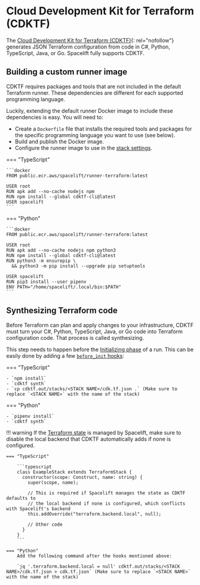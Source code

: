 # Cloud Development Kit for Terraform (CDKTF)

The [Cloud Development Kit for Terraform (CDKTF)](https://www.terraform.io/cdktf){: rel="nofollow"} generates JSON Terraform configuration from code in C#, Python, TypeScript, Java, or Go. Spacelift fully supports CDKTF.

## Building a custom runner image

CDKTF requires packages and tools that are not included in the default Terraform runner. These dependencies are different for each supported programming language.

Luckily, extending the default runner Docker image to include these dependencies is easy. You will need to:

- Create a `Dockerfile` file that installs the required tools and packages for the specific programming language you want to use (see below).
- Build and publish the Docker image.
- Configure the runner image to use in the [stack settings](../../concepts/stack/stack-settings.md#runner-image).

=== "TypeScript"

    ```docker
    FROM public.ecr.aws/spacelift/runner-terraform:latest

    USER root
    RUN apk add --no-cache nodejs npm
    RUN npm install --global cdktf-cli@latest
    USER spacelift
    ```

=== "Python"

    ```docker
    FROM public.ecr.aws/spacelift/runner-terraform:latest

    USER root
    RUN apk add --no-cache nodejs npm python3
    RUN npm install --global cdktf-cli@latest
    RUN python3 -m ensurepip \
      && python3 -m pip install --upgrade pip setuptools

    USER spacelift
    RUN pip3 install --user pipenv
    ENV PATH="/home/spacelift/.local/bin:$PATH"
    ```

## Synthesizing Terraform code

Before Terraform can plan and apply changes to your infrastructure, CDKTF must turn your C#, Python, TypeScript, Java, or Go code into Terraform configuration code. That process is called synthesizing.

This step needs to happen before the [Initializing phase](../../concepts/run/README.md#initializing) of a run. This can be easily done by adding a few [`before_init` hooks](../../concepts/stack/stack-settings.md#customizing-workflow):

=== "TypeScript"

    - `npm install`
    - `cdktf synth`
    - `cp cdktf.out/stacks/<STACK NAME>/cdk.tf.json .` (Make sure to replace `<STACK NAME>` with the name of the stack)

=== "Python"

    - `pipenv install`
    - `cdktf synth`

!!! warning
    If the [Terraform state](./state-management.md) is managed by Spacelift, make sure to disable the local backend that CDKTF automatically adds if none is configured.

    === "TypeScript"

        ```typescript
        class ExampleStack extends TerraformStack {
          constructor(scope: Construct, name: string) {
            super(scope, name);

            // This is required if Spacelift manages the state as CDKTF defaults to
            // the local backend if none is configured, which conflicts with Spacelift's backend
            this.addOverride("terraform.backend.local", null);

            // Other code
          }
        }
        ```

    === "Python"
        Add the following command after the hooks mentioned above:

        `jq '.terraform.backend.local = null' cdktf.out/stacks/<STACK NAME>/cdk.tf.json > cdk.tf.json` (Make sure to replace `<STACK NAME>` with the name of the stack)
